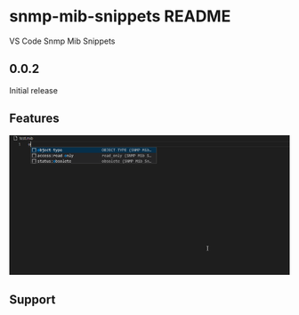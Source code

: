 # snmp-mib-snippets README
VS Code Snmp Mib Snippets
## 0.0.2

Initial release 

## Features
![img](demo.gif)


## Support